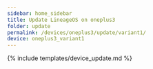 ```yaml
---
sidebar: home_sidebar
title: Update LineageOS on oneplus3
folder: update
permalink: /devices/oneplus3/update/variant1/
device: oneplus3_variant1
---
```

{% include templates/device_update.md %}
